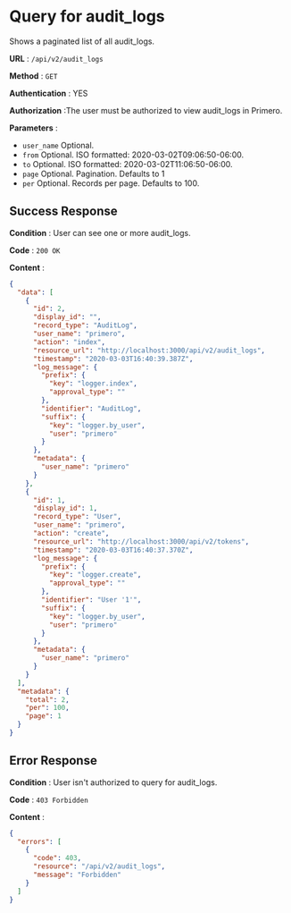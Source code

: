 # Query for audit_logs

Shows a paginated list of all audit_logs.

**URL** : `/api/v2/audit_logs`

**Method** : `GET`

**Authentication** : YES

**Authorization** :The user must be authorized to view audit_logs in Primero.

**Parameters** :

* `user_name` Optional.
* `from` Optional. ISO formatted: 2020-03-02T09:06:50-06:00.
* `to` Optional. ISO formatted: 2020-03-02T11:06:50-06:00.
* `page` Optional. Pagination. Defaults to 1
* `per` Optional. Records per page. Defaults to 100.

## Success Response

**Condition** : User can see one or more audit_logs.

**Code** : `200 OK`

**Content** :

```json
{
  "data": [
    {
      "id": 2,
      "display_id": "",
      "record_type": "AuditLog",
      "user_name": "primero",
      "action": "index",
      "resource_url": "http://localhost:3000/api/v2/audit_logs",
      "timestamp": "2020-03-03T16:40:39.387Z",
      "log_message": {
        "prefix": {
          "key": "logger.index",
          "approval_type": ""
        },
        "identifier": "AuditLog",
        "suffix": {
          "key": "logger.by_user",
          "user": "primero"
        }
      },
      "metadata": {
        "user_name": "primero"
      }
    },
    {
      "id": 1,
      "display_id": 1,
      "record_type": "User",
      "user_name": "primero",
      "action": "create",
      "resource_url": "http://localhost:3000/api/v2/tokens",
      "timestamp": "2020-03-03T16:40:37.370Z",
      "log_message": {
        "prefix": {
          "key": "logger.create",
          "approval_type": ""
        },
        "identifier": "User '1'",
        "suffix": {
          "key": "logger.by_user",
          "user": "primero"
        }
      },
      "metadata": {
        "user_name": "primero"
      }
    }
  ],
  "metadata": {
    "total": 2,
    "per": 100,
    "page": 1
  }
}
```
## Error Response

**Condition** : User isn't authorized to query for audit_logs.

**Code** : `403 Forbidden`

**Content** :

```json
{
  "errors": [
    {
      "code": 403,
      "resource": "/api/v2/audit_logs",
      "message": "Forbidden"
    }
  ]
}
```
